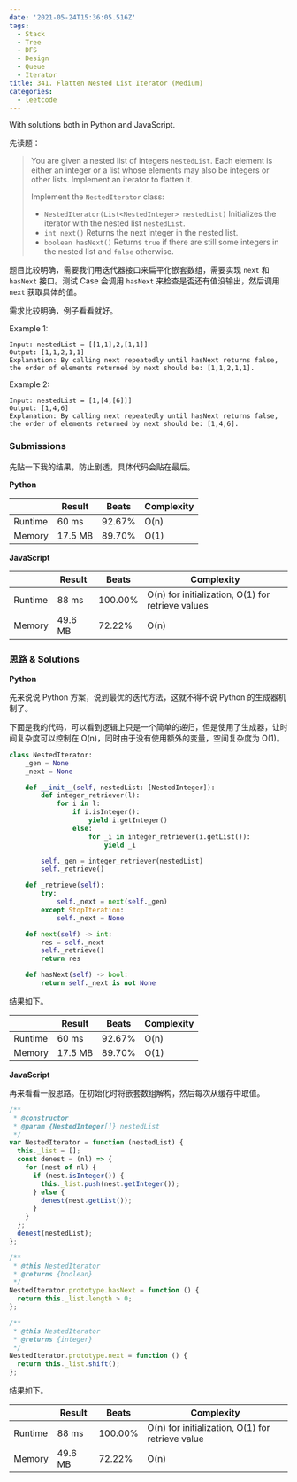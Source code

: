 ```yaml
---
date: '2021-05-24T15:36:05.516Z'
tags:
  - Stack
  - Tree
  - DFS
  - Design
  - Queue
  - Iterator
title: 341. Flatten Nested List Iterator (Medium)
categories:
  - leetcode
---
```


With solutions both in Python and JavaScript.

先读题：

> You are given a nested list of integers `nestedList`. Each element is either an integer or a list whose elements may also be integers or other lists. Implement an iterator to flatten it.
>
> Implement the `NestedIterator` class:
>
> - `NestedIterator(List<NestedInteger> nestedList)` Initializes the iterator with the nested list `nestedList`.
> - `int next()` Returns the next integer in the nested list.
> - `boolean hasNext()` Returns `true` if there are still some integers in the nested list and `false` otherwise.

题目比较明确，需要我们用迭代器接口来扁平化嵌套数组，需要实现 `next` 和 `hasNext` 接口。测试 Case 会调用 `hasNext` 来检查是否还有值没输出，然后调用 `next` 获取具体的值。

需求比较明确，例子看看就好。

Example 1:

```console
Input: nestedList = [[1,1],2,[1,1]]
Output: [1,1,2,1,1]
Explanation: By calling next repeatedly until hasNext returns false, the order of elements returned by next should be: [1,1,2,1,1].
```

Example 2:

```console
Input: nestedList = [1,[4,[6]]]
Output: [1,4,6]
Explanation: By calling next repeatedly until hasNext returns false, the order of elements returned by next should be: [1,4,6].
```

### Submissions

先贴一下我的结果，防止剧透，具体代码会贴在最后。

**Python**

|         | Result  | Beats  | Complexity |
| ------- | ------- | ------ | ---------- |
| Runtime | 60 ms   | 92.67% | O(n)       |
| Memory  | 17.5 MB | 89.70% | O(1)       |

**JavaScript**

|         | Result  | Beats   | Complexity                                        |
| ------- | ------- | ------- | ------------------------------------------------- |
| Runtime | 88 ms   | 100.00% | O(n) for initialization, O(1) for retrieve values |
| Memory  | 49.6 MB | 72.22%  | O(n)                                              |

### 思路 & Solutions

**Python**

先来说说 Python 方案，说到最优的迭代方法，这就不得不说 Python 的生成器机制了。

下面是我的代码，可以看到逻辑上只是一个简单的递归，但是使用了生成器，让时间复杂度可以控制在 O(n)，同时由于没有使用额外的变量，空间复杂度为 O(1)。

```python
class NestedIterator:
    _gen = None
    _next = None

    def __init__(self, nestedList: [NestedInteger]):
        def integer_retriever(l):
            for i in l:
                if i.isInteger():
                    yield i.getInteger()
                else:
                    for _i in integer_retriever(i.getList()):
                        yield _i

        self._gen = integer_retriever(nestedList)
        self._retrieve()

    def _retrieve(self):
        try:
            self._next = next(self._gen)
        except StopIteration:
            self._next = None

    def next(self) -> int:
        res = self._next
        self._retrieve()
        return res

    def hasNext(self) -> bool:
        return self._next is not None

```

结果如下。

|         | Result  | Beats  | Complexity |
| ------- | ------- | ------ | ---------- |
| Runtime | 60 ms   | 92.67% | O(n)       |
| Memory  | 17.5 MB | 89.70% | O(1)       |

**JavaScript**

再来看看一般思路。在初始化时将嵌套数组解构，然后每次从缓存中取值。

```javascript
/**
 * @constructor
 * @param {NestedInteger[]} nestedList
 */
var NestedIterator = function (nestedList) {
  this._list = [];
  const denest = (nl) => {
    for (nest of nl) {
      if (nest.isInteger()) {
        this._list.push(nest.getInteger());
      } else {
        denest(nest.getList());
      }
    }
  };
  denest(nestedList);
};

/**
 * @this NestedIterator
 * @returns {boolean}
 */
NestedIterator.prototype.hasNext = function () {
  return this._list.length > 0;
};

/**
 * @this NestedIterator
 * @returns {integer}
 */
NestedIterator.prototype.next = function () {
  return this._list.shift();
};
```

结果如下。

|         | Result  | Beats   | Complexity                                       |
| ------- | ------- | ------- | ------------------------------------------------ |
| Runtime | 88 ms   | 100.00% | O(n) for initialization, O(1) for retrieve value |
| Memory  | 49.6 MB | 72.22%  | O(n)                                             |
